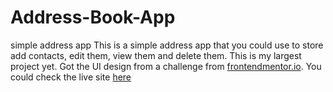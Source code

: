 # Address-Book-App
simple address app
This is a simple address app that you could use to store add contacts, edit them, view them and delete them.
This is my largest project yet. Got the UI design from a challenge from [frontendmentor.io](https://www.frontendmentor.io/challenges/invoice-app-i7KaLTQjl).
You could check the live site [here](https://mecontactapp.netlify.app/)
